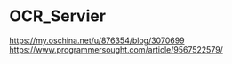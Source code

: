 # OCR_Servier
https://my.oschina.net/u/876354/blog/3070699
https://www.programmersought.com/article/9567522579/
